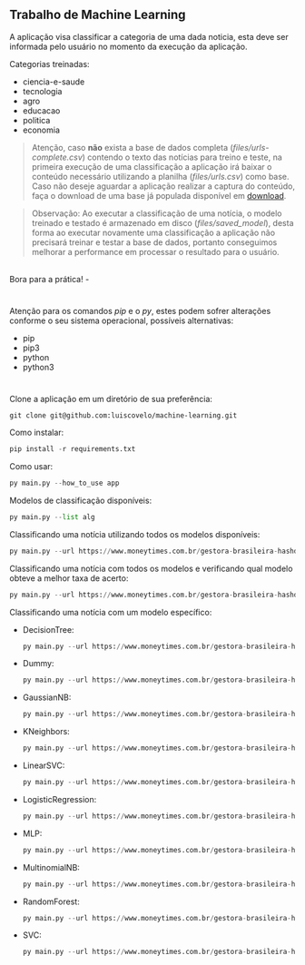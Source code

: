 Trabalho de Machine Learning
-
A aplicação visa classificar a categoria de uma dada noticia, esta deve ser informada pelo usuário no momento da execução da aplicação.

Categorias treinadas:
* ciencia-e-saude
* tecnologia
* agro
* educacao
* politica
* economia

> Atenção, caso <b>não</b> exista a base de dados completa (*files/urls-complete.csv*) contendo o texto das notícias para treino e teste, na primeira execução de uma classificação a aplicação irá baixar o conteúdo necessário utilizando a planilha (*files/urls.csv*) como base. Caso não deseje aguardar a aplicação realizar a captura do conteúdo, faça o download de uma base já populada disponível em [download](https://drive.google.com/file/d/1Y6XbU9yOV6m70xXA2WuGSwSPaes3zoNY/view?usp=sharing "Download da planilha ja populada para classificação.").

> Observação: Ao executar a classificação de uma notícia, o modelo treinado e testado é armazenado em disco (*files/saved_model*), desta forma ao executar novamente uma classificação a aplicação não precisará treinar e testar a base de dados, portanto conseguimos melhorar a performance em processar o resultado para o usuário.

<br>
Bora para a prática!
-

#
Atenção para os comandos _pip_ e o _py_, estes podem sofrer alterações conforme o seu sistema operacional, possíveis alternativas:
* pip
* pip3
* python
* python3
#

Clone a aplicação em um diretório de sua preferência:
```
git clone git@github.com:luiscovelo/machine-learning.git
```

Como instalar:

```python
pip install -r requirements.txt
```

Como usar:

```python
py main.py --how_to_use app 
```

Modelos de classificação disponíveis:

```python
py main.py --list alg 
```

Classificando uma notícia utilizando todos os modelos disponíveis:

```python
py main.py --url https://www.moneytimes.com.br/gestora-brasileira-hashdex-divulga-cronograma-para-seu-etf-de-bitcoin/ --model all
```

Classificando uma notícia com todos os modelos e verificando qual modelo obteve a melhor taxa de acerto:

```python
py main.py --url https://www.moneytimes.com.br/gestora-brasileira-hashdex-divulga-cronograma-para-seu-etf-de-bitcoin/ --model best
```

Classificando uma notícia com um modelo específico:
* DecisionTree:

    ```python
    py main.py --url https://www.moneytimes.com.br/gestora-brasileira-hashdex-divulga-cronograma-para-seu-etf-de-bitcoin/ --model DecisionTreeClassifier
    ```
* Dummy:

    ```python
    py main.py --url https://www.moneytimes.com.br/gestora-brasileira-hashdex-divulga-cronograma-para-seu-etf-de-bitcoin/ --model DummyClassifier
    ```
* GaussianNB:

    ```python
    py main.py --url https://www.moneytimes.com.br/gestora-brasileira-hashdex-divulga-cronograma-para-seu-etf-de-bitcoin/ --model GaussianNB
    ```

* KNeighbors:

    ```python
    py main.py --url https://www.moneytimes.com.br/gestora-brasileira-hashdex-divulga-cronograma-para-seu-etf-de-bitcoin/ --model KNeighborsClassifier
    ```

* LinearSVC:

    ```python
    py main.py --url https://www.moneytimes.com.br/gestora-brasileira-hashdex-divulga-cronograma-para-seu-etf-de-bitcoin/ --model LinearSVC
    ```

* LogisticRegression:

    ```python
    py main.py --url https://www.moneytimes.com.br/gestora-brasileira-hashdex-divulga-cronograma-para-seu-etf-de-bitcoin/ --model LogisticRegression
    ```

* MLP:

    ```python
    py main.py --url https://www.moneytimes.com.br/gestora-brasileira-hashdex-divulga-cronograma-para-seu-etf-de-bitcoin/ --model MLPClassifier
    ```

* MultinomialNB:

    ```python
    py main.py --url https://www.moneytimes.com.br/gestora-brasileira-hashdex-divulga-cronograma-para-seu-etf-de-bitcoin/ --model MultinomialNB
    ```

* RandomForest:

    ```python
    py main.py --url https://www.moneytimes.com.br/gestora-brasileira-hashdex-divulga-cronograma-para-seu-etf-de-bitcoin/ --model RandomForestClassifier
    ```

* SVC:

    ```python
    py main.py --url https://www.moneytimes.com.br/gestora-brasileira-hashdex-divulga-cronograma-para-seu-etf-de-bitcoin/ --model SVC
    ```